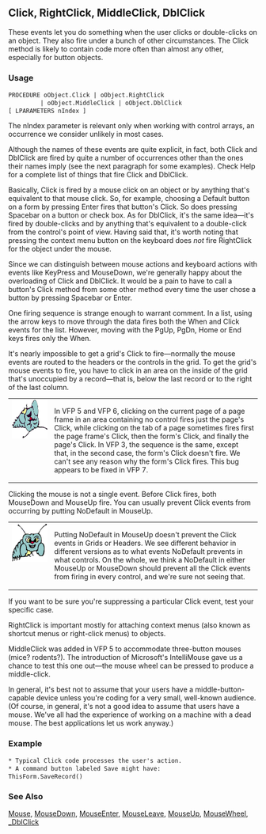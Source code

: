 ## Click, RightClick, MiddleClick, DblClick

These events let you do something when the user clicks or double-clicks on an object. They also fire under a bunch of other circumstances. The Click method is likely to contain code more often than almost any other, especially for button objects.

### Usage

```foxpro
PROCEDURE oObject.Click | oObject.RightClick
         | oObject.MiddleClick | oObject.DblClick
[ LPARAMETERS nIndex ]
```

The nIndex parameter is relevant only when working with control arrays, an occurrence we consider unlikely in most cases.

Although the names of these events are quite explicit, in fact, both Click and DblClick are fired by quite a number of occurrences other than the ones their names imply (see the next paragraph for some examples). Check Help for a complete list of things that fire Click and DblClick.

Basically, Click is fired by a mouse click on an object or by anything that's equivalent to that mouse click. So, for example, choosing a Default button on a form by pressing Enter fires that button's Click. So does pressing Spacebar on a button or check box. As for DblClick, it's the same idea&mdash;it's fired by double-clicks and by anything that's equivalent to a double-click from the control's point of view. Having said that, it's worth noting that pressing the context menu button on the keyboard does *not* fire RightClick for the object under the mouse.

Since we can distinguish between mouse actions and keyboard actions with events like KeyPress and MouseDown, we're generally happy about the overloading of Click and DblClick. It would be a pain to have to call a button's Click method from some other method every time the user chose a button by pressing Spacebar or Enter.

One firing sequence is strange enough to warrant comment. In a list, using the arrow keys to move through the data fires both the When and Click events for the list. However, moving with the PgUp, PgDn, Home or End keys fires only the When.

It's nearly impossible to get a grid's Click to fire&mdash;normally the mouse events are routed to the headers or the controls in the grid. To get the grid's mouse events to fire, you have to click in an area on the inside of the grid that's unoccupied by a record&mdash;that is, below the last record or to the right of the last column.

<table>
<tr>
  <td width="17%" valign="top">
<img width="95" height="78" src="fixbug1.gif">
  </td>
  <td width="83%">
  <p>In VFP 5 and VFP 6, clicking on the current page of a page frame in an area containing no control fires just the page's Click, while clicking on the tab of a page sometimes fires first the page frame's Click, then the form's Click, and finally the page's Click. In VFP 3, the sequence is the same, except that, in the second case, the form's Click doesn't fire. We can't see any reason why the form's Click fires. This bug appears to be fixed in VFP 7.</p>
  </td>
 </tr>
</table>

Clicking the mouse is not a single event. Before Click fires, both MouseDown and MouseUp fire. You can usually prevent Click events from occurring by putting NoDefault in MouseUp. 

<table>
<tr>
  <td width="17%" valign="top">
<img width="95" height="78" src="bug.gif">
  </td>
  <td width="83%">
  <p>Putting NoDefault in MouseUp doesn't prevent the Click events in Grids or Headers. We see different behavior in different versions as to what events NoDefault prevents in what controls. On the whole, we think a NoDefault in either MouseUp or MouseDown should prevent all the Click events from firing in every control, and we're sure not seeing that.</p>
  </td>
 </tr>
</table>

If you want to be sure you're suppressing a particular Click event, test your specific case.

RightClick is important mostly for attaching context menus (also known as shortcut menus or right-click menus) to objects. 

MiddleClick was added in VFP 5 to accommodate three-button mouses (mice? rodents?). The introduction of Microsoft's IntelliMouse gave us a chance to test this one out&mdash;the mouse wheel can be pressed to produce a middle-click. 

In general, it's best not to assume that your users have a middle-button-capable device unless you're coding for a very small, well-known audience. (Of course, in general, it's not a good idea to assume that users have a mouse. We've all had the experience of working on a machine with a dead mouse. The best applications let us work anyway.)

### Example

```foxpro
* Typical Click code processes the user's action.
* A command button labeled Save might have:
ThisForm.SaveRecord()
```
### See Also

[Mouse](s4g607.md), [MouseDown](s4g378.md), [MouseEnter](s4g869.md), [MouseLeave](s4g869.md), [MouseUp](s4g378.md), [MouseWheel](s4g815.md), [_DblClick](s4g152.md)